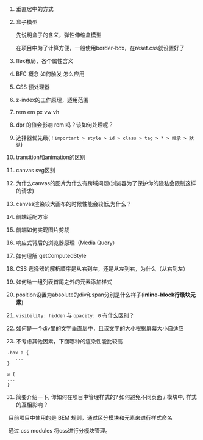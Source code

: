 1. 垂直居中的方式

2. 盒子模型  

   先说明盒子的含义，弹性伸缩盒模型

   在项目中为了计算方便，一般使用border-box，在reset.css就设置好了

3. flex布局，各个属性含义

4. BFC 概念  如何触发  怎么应用

6. CSS 预处理器

7. z-index的工作原理，适用范围

9. rem em px  vw vh

8. dpr 的值会影响 rem 吗？该如何处理呢？

11. 选择器优先级(`！important > style > id > class > tag > * > 继承 > 默认`) 
12. transition和animation的区别
16. canvas svg区别
17. 为什么canvas的图片为什么有跨域问题(浏览器为了保护你的隐私会限制这样的请求)
18. canvas渲染较大画布的时候性能会较低,为什么？
19. 前端适配方案
20. 前端如何实现图片剪裁
21. 响应式背后的浏览器原理（Media Query）
22. 如何理解`getComputedStyle
24. CSS 选择器的解析顺序是从右到左，还是从左到右，为什么（从右到左）
28. 如何给一组列表首尾之外的元素添加样式
33. position设置为absolute的div和span分别是什么样子(**inline-block行级块元素**)
34. `visibility: hidden` 与 `opacity: 0` 有什么区别？
35. 如何是一个div里的文字垂直居中，且该文字的大小根据屏幕大小自适应
36. 不考虑其他因素，下面哪种的渲染性能比较高

```
.box a {
   ...
}

a {
...
}
```

31. 简要介绍⼀下, 你如何在项⽬中管理样式的? 如何避免不同⻚⾯ / 模块中, 样式的互相影响 ?

​       ⽬前项⽬中使⽤的是 BEM 规则，通过区分模块和元素来进⾏样式命名

​       通过 css modules 将css进⾏分模块管理。
